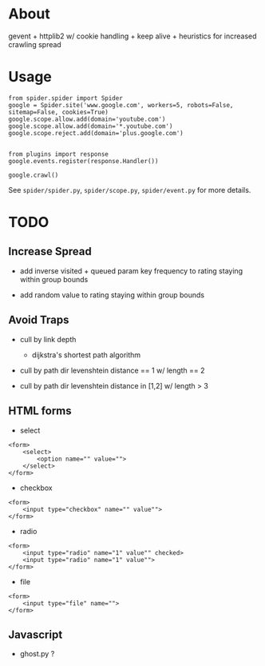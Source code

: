 # About

gevent + httplib2 w/ cookie handling + keep alive + heuristics for increased crawling spread

# Usage

```
from spider.spider import Spider
google = Spider.site('www.google.com', workers=5, robots=False, sitemap=False, cookies=True)
google.scope.allow.add(domain='youtube.com')
google.scope.allow.add(domain='*.youtube.com')
google.scope.reject.add(domain='plus.google.com')


from plugins import response
google.events.register(response.Handler())

google.crawl()
```

See `spider/spider.py`, `spider/scope.py`, `spider/event.py` for more details.

# TODO

## Increase Spread

* add inverse visited + queued param key frequency to rating staying within group bounds

* add random value to rating staying within group bounds

## Avoid Traps

* cull by link depth
  - dijkstra's shortest path algorithm

* cull by path dir levenshtein distance == 1 w/ length == 2

* cull by path dir levenshtein distance in [1,2] w/ length > 3

## HTML forms

* select

```
<form>
    <select>
        <option name="" value="">
    </select> 
</form>
```

* checkbox

```
<form>
    <input type="checkbox" name="" value"">
</form>
```

* radio

```
<form>
    <input type="radio" name="1" value"" checked>
    <input type="radio" name="1" value"">
</form>
```

* file

```
<form>
    <input type="file" name="">
</form>
```

## Javascript

* ghost.py ?
